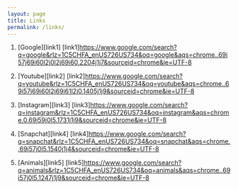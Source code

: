 ```yaml
---
layout: page
title: Links
permalink: /links/
---
```


1. [Google][link1]
[link1]https://www.google.com/search?q=google&rlz=1C5CHFA_enUS726US734&oq=google&aqs=chrome..69i57j69i60l2j0l2j69i60.2204j1j7&sourceid=chrome&ie=UTF-8

2. [Youtube][link2]
[link2]https://www.google.com/search?q=youtube&rlz=1C5CHFA_enUS726US734&oq=youtube&aqs=chrome..69i57j69i60l2j69i61l2j0.1405j1j9&sourceid=chrome&ie=UTF-8

3. [Instagram][link3]
[link3]https://www.google.com/search?q=instagram&rlz=1C5CHFA_enUS726US734&oq=instagram&aqs=chrome.0.69i59j0l5.1731j1j9&sourceid=chrome&ie=UTF-8

4. [Snapchat][link4]
[link4]https://www.google.com/search?q=snapchat&rlz=1C5CHFA_enUS726US734&oq=snapchat&aqs=chrome..69i57j0l5.1540j1j4&sourceid=chrome&ie=UTF-8

5. [Animals][link5]
[link5]https://www.google.com/search?q=animals&rlz=1C5CHFA_enUS726US734&oq=animals&aqs=chrome..69i57j0l5.1247j1j9&sourceid=chrome&ie=UTF-8

